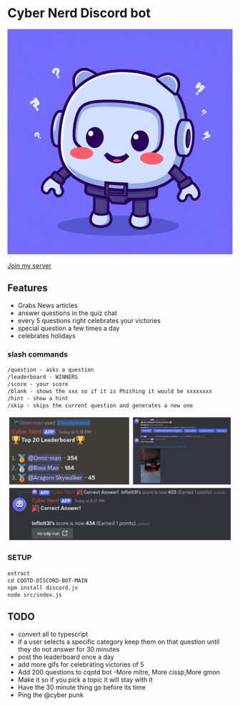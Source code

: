 # Cyber Nerd Discord bot

<div align="center">
  <img src="https://github.com/Infinit3i/cqotd-discord-bot/blob/90e4005d6b0da13ec8f1cb67ff4bda5062bd5ed9/Assets/Discord_JS_Bot.jpeg" alt="Discord Bot" width="600">
</div>

[Join my server](https://discord.gg/rzSTrk39yE)

## Features
- Grabs News articles
- answer questions in the quiz chat
- every 5 questions right celebrates your victories
- special question a few times a day
- celebrates holidays

### slash commands

```
/question - asks a question
/leaderboard - WINNERS
/score - your score
/blank - shows the xxx so if it is Phishing it would be xxxxxxxx
/hint - show a hint
/skip - skips the current question and generates a new one
```

<div align="center">
  <img src="https://github.com/Infinit3i/cqotd-discord-bot/blob/7c8d43ff2ee3edbcd92a2debf497884c059bf8d5/Assets/discord-bot-readme-pictures.png" alt="Discord Bot Information" width="600">
</div>

### SETUP

```
extract
cd CQOTD-DISCORD-BOT-MAIN
npm install discord.js
node src/index.js
```

## TODO
- convert all to typescript
- if a user selects a specific category keep them on that question until they do not answer for 30 minutes
- post the leaderboard once a day
- add more gifs for celebrating victories of 5
- Add 200 questions to cqotd bot
    -More mitre, More cissp,More gmon
- Make it so if you pick a topic it will stay with it
- Have the 30 minute thing go before its time
- Ping the @cyber punk
